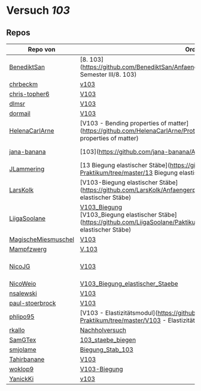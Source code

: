 # Versuch *103*

## Repos

|                     Repo von                     |                                                                                                  Ordner                                                                                                   |                                                                                                                                                                                                         PDFs                                                                                                                                                                                                         |
|--------------------------------------------------|-----------------------------------------------------------------------------------------------------------------------------------------------------------------------------------------------------------|----------------------------------------------------------------------------------------------------------------------------------------------------------------------------------------------------------------------------------------------------------------------------------------------------------------------------------------------------------------------------------------------------------------------|
|[BenediktSan](../repo/BenediktSan)                |[8. 103](https://github.com/BenediktSan/AnfaengerPraktikum2020/tree/master/Versuche Semester III/8. 103)                                                                                                   |[V103.pdf](https://docs.google.com/viewer?url=https://github.com/BenediktSan/AnfaengerPraktikum2020/raw/main/Versuche%20Semester%20III/8.%20103/V103.pdf)                                                                                                                                                                                                                                                             |
|[chrbeckm](../repo/chrbeckm)                      |[v103](https://github.com/chrbeckm/anfaenger-praktikum/tree/master/v103)                                                                                                                                   |–                                                                                                                                                                                                                                                                                                                                                                                                                     |
|[chris-topher6](../repo/chris-topher6)            |[V103](https://github.com/chris-topher6/Anfaenger-Praktikum/tree/master/V103)                                                                                                                              |–                                                                                                                                                                                                                                                                                                                                                                                                                     |
|[dlmsr](../repo/dlmsr)                            |[V103](https://github.com/dlmsr/praktikum/tree/master/V103)                                                                                                                                                |–                                                                                                                                                                                                                                                                                                                                                                                                                     |
|[dormail](../repo/dormail)                        |[V103](https://github.com/dormail/ap/tree/master/V103)                                                                                                                                                     |–                                                                                                                                                                                                                                                                                                                                                                                                                     |
|[HelenaCarlArne](../repo/HelenaCarlArne)          |[V103 - Bending properties of matter](https://github.com/HelenaCarlArne/ProtokolleAP/tree/master/V103 - Bending properties of matter)                                                                      |–                                                                                                                                                                                                                                                                                                                                                                                                                     |
|[jana-banana](../repo/jana-banana)                |[103](https://github.com/jana-banana/AP-2020/tree/master/we did that/103)                                                                                                                                  |[103_2-1.pdf](https://docs.google.com/viewer?url=https://github.com/jana-banana/AP-2020/raw/main/we%20did%20that/103/103_2-1.pdf)<br/>[103_1.pdf](https://docs.google.com/viewer?url=https://github.com/jana-banana/AP-2020/raw/main/we%20did%20that/103/103_1.pdf)                                                                                                                                                   |
|[JLammering](../repo/JLammering)                  |[13 Biegung elastischer Stäbe](https://github.com/JLammering/Physikalisches-Praktikum/tree/master/13 Biegung elastischer Stäbe)                                                                            |–                                                                                                                                                                                                                                                                                                                                                                                                                     |
|[LarsKolk](../repo/LarsKolk)                      |[V103-Biegung elastischer Stäbe](https://github.com/LarsKolk/Anfaengerpraktikum/tree/master/V103-Biegung elastischer Stäbe)                                                                                |[main.pdf](https://docs.google.com/viewer?url=https://github.com/LarsKolk/Anfaengerpraktikum/raw/master/V103-Biegung%20elastischer%20St%C3%A4be/main.pdf)                                                                                                                                                                                                                                                             |
|[LiigaSoolane](../repo/LiigaSoolane)              |[V103_Biegung](https://github.com/LiigaSoolane/Paktikum/tree/master/V103_Biegung)<br/>[V103_Biegung elastischer Stäbe](https://github.com/LiigaSoolane/Paktikum/tree/master/V103_Biegung elastischer Stäbe)|–                                                                                                                                                                                                                                                                                                                                                                                                                     |
|[MagischeMiesmuschel](../repo/MagischeMiesmuschel)|[V103](https://github.com/MagischeMiesmuschel/AnfaengerPraktikum/tree/master/V103)                                                                                                                         |–                                                                                                                                                                                                                                                                                                                                                                                                                     |
|[Mampfzwerg](../repo/Mampfzwerg)                  |[V.103](https://github.com/Mampfzwerg/Praktikum/tree/master/V.103)                                                                                                                                         |[main.pdf](https://docs.google.com/viewer?url=https://github.com/Mampfzwerg/Praktikum/raw/master/V.103/latex-template/main.pdf)                                                                                                                                                                                                                                                                                       |
|[NicoJG](../repo/NicoJG)                          |[V103](https://github.com/NicoJG/Anfaengerpraktikum/tree/master/V103)                                                                                                                                      |[V103_Feedback.pdf](https://docs.google.com/viewer?url=https://github.com/NicoJG/Anfaengerpraktikum/raw/master/V103/V103_Feedback.pdf)<br/>[Abgabe.pdf](https://docs.google.com/viewer?url=https://github.com/NicoJG/Anfaengerpraktikum/raw/master/V103/Abgabe.pdf)<br/>[Abgabe_korrigiert.pdf](https://docs.google.com/viewer?url=https://github.com/NicoJG/Anfaengerpraktikum/raw/master/V103/Abgabe_korrigiert.pdf)|
|[NicoWeio](../repo/NicoWeio)                      |[V103_Biegung_elastischer_Staebe](https://github.com/NicoWeio/AP/tree/master/V103_Biegung_elastischer_Staebe)                                                                                              |[main.pdf](https://docs.google.com/viewer?url=https://github.com/NicoWeio/AP/raw/gh-pages/V103_Biegung_elastischer_Staebe/build/main.pdf)                                                                                                                                                                                                                                                                             |
|[nsalewski](../repo/nsalewski)                    |[V103](https://github.com/nsalewski/laboratory/tree/master/V103)                                                                                                                                           |–                                                                                                                                                                                                                                                                                                                                                                                                                     |
|[paul-stoerbrock](../repo/paul-stoerbrock)        |[V103](https://github.com/paul-stoerbrock/Praktikum/tree/master/V103)                                                                                                                                      |–                                                                                                                                                                                                                                                                                                                                                                                                                     |
|[phlipo95](../repo/phlipo95)                      |[V103 - Elastizitätsmodul](https://github.com/phlipo95/AP-Praktikum/tree/master/V103 - Elastizitätsmodul)                                                                                                  |–                                                                                                                                                                                                                                                                                                                                                                                                                     |
|[rkallo](../repo/rkallo)                          |[Nachholversuch](https://github.com/rkallo/APWS1718/tree/master/Nachholversuch)                                                                                                                            |[main.pdf](https://docs.google.com/viewer?url=https://github.com/rkallo/APWS1718/raw/master/Nachholversuch/main.pdf)                                                                                                                                                                                                                                                                                                  |
|[SamGTex](../repo/SamGTex)                        |[103_staebe_biegen](https://github.com/SamGTex/Physik_Praktikum_Samuel_Max/tree/master/103_staebe_biegen)                                                                                                  |–                                                                                                                                                                                                                                                                                                                                                                                                                     |
|[smjolame](../repo/smjolame)                      |[Biegung_Stab_103](https://github.com/smjolame/Praktikum_1/tree/master/Biegung_Stab_103)                                                                                                                   |–                                                                                                                                                                                                                                                                                                                                                                                                                     |
|[Tahirbanane](../repo/Tahirbanane)                |[V103](https://github.com/Tahirbanane/AP/tree/master/V103)                                                                                                                                                 |–                                                                                                                                                                                                                                                                                                                                                                                                                     |
|[woklop9](../repo/woklop9)                        |[V103-Biegung](https://github.com/woklop9/Anfaengerpraktikum/tree/master/V103-Biegung)                                                                                                                     |–                                                                                                                                                                                                                                                                                                                                                                                                                     |
|[YanickKi](../repo/YanickKi)                      |[v103](https://github.com/YanickKi/AP_T_Y/tree/master/v103)                                                                                                                                                |–                                                                                                                                                                                                                                                                                                                                                                                                                     |
